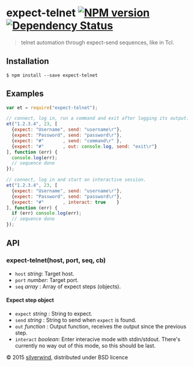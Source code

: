 # expect-telnet [![NPM version](https://img.shields.io/npm/v/expect-telnet.svg?style=flat)](https://www.npmjs.org/package/expect-telnet) [![Dependency Status](http://img.shields.io/david/silverwind/expect-telnet.svg?style=flat)](https://david-dm.org/silverwind/expect-telnet)
> telnet automation through expect-send sequences, like in Tcl.

## Installation
```
$ npm install --save expect-telnet
```
## Examples
```js
var et = require("expect-telnet");

// connect, log in, run a command and exit after logging its output.
et("1.2.3.4", 23, [
  {expect: "Username", send: "username\r"},
  {expect: "Password", send: "password\r"},
  {expect: "#"       , send: "command\r" },
  {expect: "#"       , out: console.log, send: "exit\r"}
], function (err) {
  console.log(err);
  // sequence done
});

// connect, log in and start an interactive session.
et("1.2.3.4", 23, [
  {expect: "Username", send: "username\r"},
  {expect: "Password", send: "password\r"},
  {expect: "#"       , interact: true    }
], function (err) {
  if (err) console.log(err);
  // sequence done
});
```

## API
### expect-telnet(host, port, seq, cb)
- `host` *string*: Target host.
- `port` *number*: Target port.
- `seq`  *array* : Array of expect steps (objects).

#### Expect step object
- `expect` *string*   : String to expect.
- `send`   *string*   : String to send when `expect` is found.
- `out`  *function*   : Output function, receives the output since the previous step.
- `interact` *boolean*: Enter interacive mode with stdin/stdout. There's currently no way out of this mode, so this should be last.

© 2015 [silverwind](https://github.com/silverwind), distributed under BSD licence
